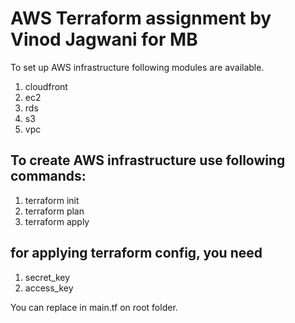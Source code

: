 # AWS Terraform assignment by Vinod Jagwani for MB

To set up AWS infrastructure following modules are available.

1. cloudfront
2. ec2
3. rds
4. s3
5. vpc

## To create AWS infrastructure use following commands: 

1. terraform init
2. terraform plan
3. terraform apply


## for applying terraform config, you need 
1. secret_key
2. access_key

You can replace in main.tf on root folder.
